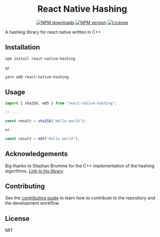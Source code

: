 <h1 align="center">React Native Hashing</h2>

<p align="center">
  <a href="https://www.npmjs.com/package/react-native-hashing"><img src="https://img.shields.io/npm/dm/react-native-hashing.svg?style=flat-square" alt="NPM downloads"></a>
  <a href="https://www.npmjs.com/package/react-native-hashing"><img src="https://img.shields.io/npm/v/react-native-hashing.svg?style=flat-square" alt="NPM version"></a>
  <a href="/LICENSE"><img src="https://img.shields.io/npm/l/react-native-hashing.svg?style=flat-square" alt="License"></a>
</p>

A hashing library for react native written in C++

## Installation

```sh
npm install react-native-hashing
```

or

```sh
yarn add react-native-hashing
```

## Usage

```js
import { sha256, md5 } from "react-native-hashing";

// ...

const result = sha256('Hello world');

or

const result = md5('Hello world');
```

## Acknowledgements

Big thanks to Stephan Brumme for the C++ implementation of the hashing algorithms. [Link to his library](https://github.com/stbrumme/hash-library)

## Contributing

See the [contributing guide](CONTRIBUTING.md) to learn how to contribute to the repository and the development workflow.

## License

MIT
